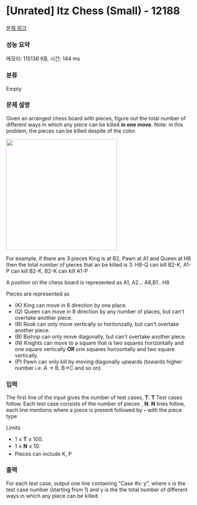 # [Unrated] Itz Chess (Small) - 12188 

[문제 링크](https://www.acmicpc.net/problem/12188) 

### 성능 요약

메모리: 115136 KB, 시간: 144 ms

### 분류

Empty

### 문제 설명

<p>Given an arranged chess board with pieces, figure out the total number of different ways in which any piece can be killed <strong>in one move</strong>. Note: in this problem, the pieces can be killed despite of the color.</p>

<p><img alt="" src="https://onlinejudgeimages.s3.amazonaws.com/problem/12188/images-2.jpeg" style="height:301px; opacity:0.9; width:301px"></p>

<p>For example, if there are 3 pieces King is at B2, Pawn at A1 and Queen at H8 then the total number of pieces that an be killed is 3. H8-Q can kill B2-K, A1-P can kill B2-K, B2-K can kill A1-P</p>

<p>A position on the chess board is represented as A1, A2... A8,B1.. H8</p>

<p>Pieces are represented as</p>

<ul>
	<li>(K) King can move in 8 direction by one place.</li>
	<li>(Q) Queen can move in 8 direction by any number of places, but can't overtake another piece.</li>
	<li>(R) Rook can only move vertically or horitonzally, but can't overtake another piece.</li>
	<li>(B) Bishop can only move diagonally, but can't overtake another piece.</li>
	<li>(N) Knights can move to a square that is two squares horizontally and one square vertically <strong>OR</strong> one squares horizontally and two square vertically.</li>
	<li>(P) Pawn can only kill by moving diagonally upwards (towards higher number i.e. A -> B, B->C and so on).</li>
</ul>

### 입력 

 <p>The first line of the input gives the number of test cases, <strong>T</strong>. <strong>T</strong> Test cases follow. Each test case consists of the number of pieces , <strong>N</strong>. <strong>N</strong> lines follow, each line mentions where a piece is present followed by <strong>-</strong> with the piece type</p>

<p>Limits</p>

<ul>
	<li>1 ≤ <strong>T</strong> ≤ 100.</li>
	<li><span style="line-height:1.6em">1 ≤ </span><strong style="line-height:1.6em">N</strong><span style="line-height:1.6em"> ≤ 10.</span></li>
	<li>Pieces can include K, P</li>
</ul>

### 출력 

 <p>For each test case, output one line containing "Case #x: y", where x is the test case number (starting from 1) and y is the the total number of different ways in which any piece can be killed.</p>

